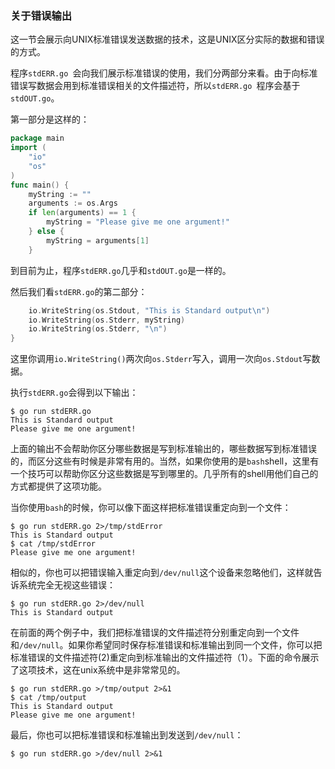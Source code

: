 ### 关于错误输出

这一节会展示向UNIX标准错误发送数据的技术，这是UNIX区分实际的数据和错误的方式。

程序`stdERR.go `会向我们展示标准错误的使用，我们分两部分来看。由于向标准错误写数据会用到标准错误相关的文件描述符，所以`stdERR.go `程序会基于`stdOUT.go`。

第一部分是这样的：

```go
package main
import (
	"io"
	"os"
)
func main() {
	myString := ""
    arguments := os.Args
	if len(arguments) == 1 {
		myString = "Please give me one argument!" 
	} else {
		myString = arguments[1] 
	}
```

到目前为止，程序`stdERR.go`几乎和`stdOUT.go`是一样的。

然后我们看`stdERR.go`的第二部分：

```go
	io.WriteString(os.Stdout, "This is Standard output\n")
	io.WriteString(os.Stderr, myString) 
	io.WriteString(os.Stderr, "\n")
}
```

这里你调用`io.WriteString()`两次向`os.Stderr`写入，调用一次向`os.Stdout`写数据。

执行`stdERR.go`会得到以下输出：

```shell
$ go run stdERR.go
This is Standard output 
Please give me one argument!
```

上面的输出不会帮助你区分哪些数据是写到标准输出的，哪些数据写到标准错误的，而区分这些有时候是非常有用的。当然，如果你使用的是`bash`shell，这里有一个技巧可以帮助你区分这些数据是写到哪里的。几乎所有的shell用他们自己的方式都提供了这项功能。

当你使用`bash`的时候，你可以像下面这样把标准错误重定向到一个文件：

```shell
$ go run stdERR.go 2>/tmp/stdError 
This is Standard output
$ cat /tmp/stdError
Please give me one argument!
```

相似的，你也可以把错误输入重定向到`/dev/null`这个设备来忽略他们，这样就告诉系统完全无视这些错误：

```shell
$ go run stdERR.go 2>/dev/null 
This is Standard output
```

在前面的两个例子中，我们把标准错误的文件描述符分别重定向到一个文件和`/dev/null`。如果你希望同时保存标准错误和标准输出到同一个文件，你可以把标准错误的文件描述符(2)重定向到标准输出的文件描述符（1）。下面的命令展示了这项技术，这在unix系统中是非常常见的。

```shell
$ go run stdERR.go >/tmp/output 2>&1 
$ cat /tmp/output
This is Standard output
Please give me one argument!
```

最后，你也可以把标准错误和标准输出到发送到`/dev/null`：

```shell
$ go run stdERR.go >/dev/null 2>&1
```

